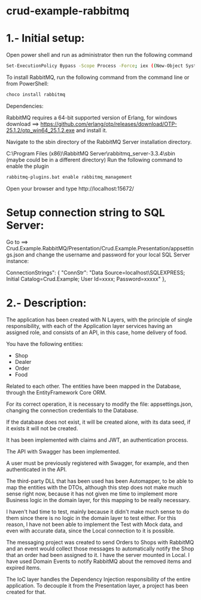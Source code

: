 # crud-example-rabbitmq

# 1.- Initial setup:

Open power shell and run as administrator then run the following command

```bash
Set-ExecutionPolicy Bypass -Scope Process -Force; iex ((New-Object System.Net.WebClient).DownloadString(‘https://chocolatey.org/install.ps1'))
```

To install RabbitMQ, run the following command from the command line or from PowerShell:

```bash
choco install rabbitmq
```

Dependencies: 

RabbitMQ requires a 64-bit supported version of Erlang, for windows download ==> https://github.com/erlang/otp/releases/download/OTP-25.1.2/otp_win64_25.1.2.exe and install it.

Navigate to the sbin directory of the RabbitMQ Server installation directory.

C:\Program Files (x86)\RabbitMQ Server\rabbitmq_server-3.3.4\sbin (maybe could be in a different directory)
Run the following command to enable the plugin

```bash
rabbitmq-plugins.bat enable rabbitmq_management
```

Open your browser and type http://localhost:15672/

# Setup connection string to SQL Server:

Go to ==> Crud.Example.RabbitMQ/Presentation/Crud.Example.Presentation/appsettings.json and change the username and password for your local SQL Server instance:

ConnectionStrings": {
    "ConnStr": "Data Source=localhost\\SQLEXPRESS; Initial Catalog=Crud.Example; User Id=xxxx; Password=xxxxx"
  },

# 2.- Description:

The application has been created with N Layers, with the principle of single responsibility, with each of the Application layer services having an assigned role, and consists of an API, in this case, home delivery of food.

You have the following entities:

* Shop
* Dealer
* Order
* Food

Related to each other. The entities have been mapped in the Database, through the EntityFramework Core ORM.

For its correct operation, it is necessary to modify the file: appsettings.json, changing the connection credentials to the Database.

If the database does not exist, it will be created alone, with its data seed, if it exists it will not be created.

It has been implemented with claims and JWT, an authentication process.

The API with Swagger has been implemented.

A user must be previously registered with Swagger, for example, and then authenticated in the API.

The third-party DLL that has been used has been Automapper, to be able to map the entities with the DTOs, although this step does not make much sense right now, because it has not given me time to implement more Business logic in the domain layer, for this mapping to be really necessary.

I haven't had time to test, mainly because it didn't make much sense to do them since there is no logic in the domain layer to test either. For this reason, I have not been able to implement the Test with Mock data, and even with accurate data, since the Local connection to it is possible.

The messaging project was created to send Orders to Shops with RabbitMQ and an event would collect those messages to automatically notify the Shop that an order had been assigned to it. I have the server mounted in Local. I have used Domain Events to notify RabbitMQ about the removed items and expired items.

The IoC layer handles the Dependency Injection responsibility of the entire application. To decouple it from the Presentation layer, a project has been created for that.
